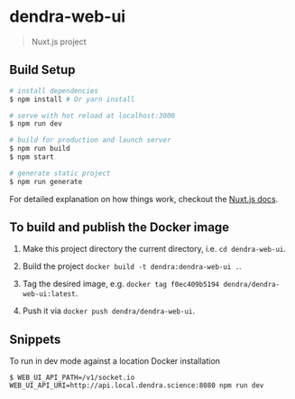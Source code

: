 # dendra-web-ui

> Nuxt.js project

## Build Setup

``` bash
# install dependencies
$ npm install # Or yarn install

# serve with hot reload at localhost:3000
$ npm run dev

# build for production and launch server
$ npm run build
$ npm start

# generate static project
$ npm run generate
```

For detailed explanation on how things work, checkout the [Nuxt.js docs](https://github.com/nuxt/nuxt.js).


## To build and publish the Docker image

1. Make this project directory the current directory, i.e. `cd dendra-web-ui`.

2. Build the project `docker build -t dendra:dendra-web-ui .`.

3. Tag the desired image, e.g. `docker tag f0ec409b5194 dendra/dendra-web-ui:latest`.

4. Push it via `docker push dendra/dendra-web-ui`.


## Snippets

To run in dev mode against a location Docker installation

```
$ WEB_UI_API_PATH=/v1/socket.io WEB_UI_API_URI=http://api.local.dendra.science:8080 npm run dev
```
